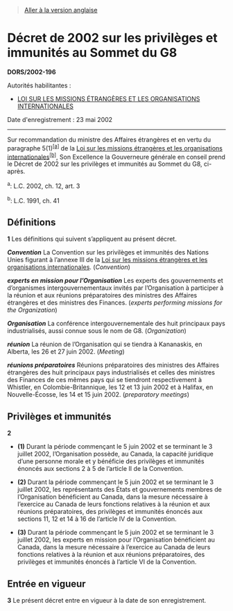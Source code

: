> [Aller à la version anglaise](/en/Regulations/Statutory%20Orders%20and%20Regulations/2002/196.md)

# Décret de 2002 sur les privilèges et immunités au Sommet du G8

**DORS/2002-196**

Autorités habilitantes : 
- [LOI SUR LES MISSIONS ÉTRANGÈRES ET LES ORGANISATIONS INTERNATIONALES](/fr/Lois/Lois%20du%20Canada/1991/ch.%2041.md)

Date d'enregistrement : 23 mai 2002

----------

Sur recommandation du ministre des Affaires étrangères et en vertu du paragraphe 5(1)<sup><a href='#nbp_SOR-2002-196_f_hq_5795'>[a]</a></sup> de la [Loi sur les missions étrangères et les organisations internationales](/fr/Lois/Lois%20du%20Canada/1991/ch.%2041.md)<sup><a href='#nbp_SOR-2002-196_f_hq_5796'>[b]</a></sup>, Son Excellence la Gouverneure générale en conseil prend le Décret de 2002 sur les privilèges et immunités au Sommet du G8, ci-après.

<a name='nbp_SOR-2002-196_f_hq_5795'><sup>a</sup></a>: L.C. 2002, ch. 12, art. 3<br />

<a name='nbp_SOR-2002-196_f_hq_5796'><sup>b</sup></a>: L.C. 1991, ch. 41<br />




## Définitions


**1** Les définitions qui suivent s’appliquent au présent décret.

***Convention*** La Convention sur les privilèges et immunités des Nations Unies figurant à l’annexe III de la [Loi sur les missions étrangères et les organisations internationales](/fr/Lois/Lois%20du%20Canada/1991/ch.%2041.md). (*Convention*)

***experts en mission pour l’Organisation*** Les experts des gouvernements et d’organismes intergouvernementaux invités par l’Organisation à participer à la réunion et aux réunions préparatoires des ministres des Affaires étrangères et des ministres des Finances. (*experts performing missions for the Organization*)

***Organisation*** La conférence intergouvernementale des huit principaux pays industrialisés, aussi connue sous le nom de G8. (*Organization*)

***réunion*** La réunion de l’Organisation qui se tiendra à Kananaskis, en Alberta, les 26 et 27 juin 2002. (*Meeting*)

***réunions préparatoires*** Réunions préparatoires des ministres des Affaires étrangères des huit principaux pays industrialisés et celles des ministres des Finances de ces mêmes pays qui se tiendront respectivement à Whistler, en Colombie-Britannique, les 12 et 13 juin 2002 et à Halifax, en Nouvelle-Écosse, les 14 et 15 juin 2002. (*preparatory meetings*)




## Privilèges et immunités


**2** 

- **(1)** Durant la période commençant le 5 juin 2002 et se terminant le 3 juillet 2002, l’Organisation possède, au Canada, la capacité juridique d’une personne morale et y bénéficie des privilèges et immunités énoncés aux sections 2 à 5 de l’article II de la Convention.

- **(2)** Durant la période commençant le 5 juin 2002 et se terminant le 3 juillet 2002, les représentants des États et gouvernements membres de l’Organisation bénéficient au Canada, dans la mesure nécessaire à l’exercice au Canada de leurs fonctions relatives à la réunion et aux réunions préparatoires, des privilèges et immunités énoncés aux sections 11, 12 et 14 à 16 de l’article IV de la Convention.

- **(3)** Durant la période commençant le 5 juin 2002 et se terminant le 3 juillet 2002, les experts en mission pour l’Organisation bénéficient au Canada, dans la mesure nécessaire à l’exercice au Canada de leurs fonctions relatives à la réunion et aux réunions préparatoires, des privilèges et immunités énoncés à l’article VI de la Convention.




## Entrée en vigueur


**3** Le présent décret entre en vigueur à la date de son enregistrement.


